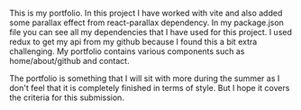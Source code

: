 This is my portfolio.
In this project I have worked with vite and also added some parallax effect from react-parallax dependency. In my package.json file you can see all my dependencies that I have used for this project. I used redux to get my api from my github because I found this a bit extra challenging. My portfolio contains various components such as home/about/github and contact.

The portfolio is something that I will sit with more during the summer as I don't feel that it is completely finished in terms of style. But I hope it covers the criteria for this submission.
